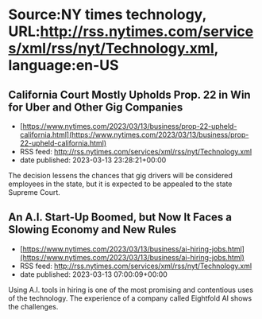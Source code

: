 # Source:NY times technology, URL:http://rss.nytimes.com/services/xml/rss/nyt/Technology.xml, language:en-US

## California Court Mostly Upholds Prop. 22 in Win for Uber and Other Gig Companies
 - [https://www.nytimes.com/2023/03/13/business/prop-22-upheld-california.html](https://www.nytimes.com/2023/03/13/business/prop-22-upheld-california.html)
 - RSS feed: http://rss.nytimes.com/services/xml/rss/nyt/Technology.xml
 - date published: 2023-03-13 23:28:21+00:00

The decision lessens the chances that gig drivers will be considered employees in the state, but it is expected to be appealed to the state Supreme Court.

## An A.I. Start-Up Boomed, but Now It Faces a Slowing Economy and New Rules
 - [https://www.nytimes.com/2023/03/13/business/ai-hiring-jobs.html](https://www.nytimes.com/2023/03/13/business/ai-hiring-jobs.html)
 - RSS feed: http://rss.nytimes.com/services/xml/rss/nyt/Technology.xml
 - date published: 2023-03-13 07:00:09+00:00

Using A.I. tools in hiring is one of the most promising and contentious uses of the technology. The experience of a company called Eightfold AI shows the challenges.


